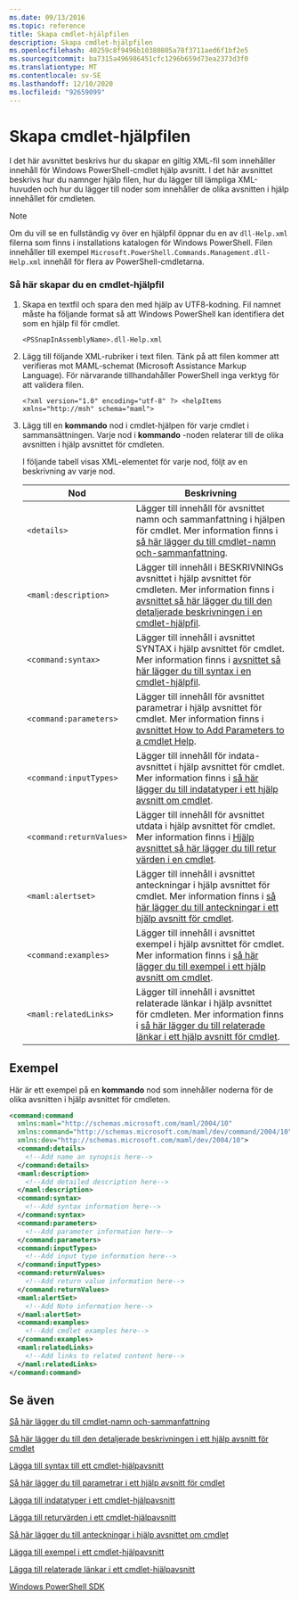 ```yaml
---
ms.date: 09/13/2016
ms.topic: reference
title: Skapa cmdlet-hjälpfilen
description: Skapa cmdlet-hjälpfilen
ms.openlocfilehash: 40259c8f9496b10380805a78f3711aed6f1bf2e5
ms.sourcegitcommit: ba7315a496986451cfc1296b659d73ea2373d3f0
ms.translationtype: MT
ms.contentlocale: sv-SE
ms.lasthandoff: 12/10/2020
ms.locfileid: "92659099"
---
```

# <a name="how-to-create-the-cmdlet-help-file"></a>Skapa cmdlet-hjälpfilen

I det här avsnittet beskrivs hur du skapar en giltig XML-fil som innehåller innehåll för Windows PowerShell-cmdlet hjälp avsnitt. I det här avsnittet beskrivs hur du namnger hjälp filen, hur du lägger till lämpliga XML-huvuden och hur du lägger till noder som innehåller de olika avsnitten i hjälp innehållet för cmdleten.

> [!NOTE]
> Om du vill se en fullständig vy över en hjälpfil öppnar du en av `dll-Help.xml` filerna som finns i installations katalogen för Windows PowerShell. Filen innehåller till exempel `Microsoft.PowerShell.Commands.Management.dll-Help.xml` innehåll för flera av PowerShell-cmdletarna.

### <a name="how-to-create-a-cmdlet-help-file"></a>Så här skapar du en cmdlet-hjälpfil

1. Skapa en textfil och spara den med hjälp av UTF8-kodning. Fil namnet måste ha följande format så att Windows PowerShell kan identifiera det som en hjälp fil för cmdlet.

   `<PSSnapInAssemblyName>.dll-Help.xml`

1. Lägg till följande XML-rubriker i text filen. Tänk på att filen kommer att verifieras mot MAML-schemat (Microsoft Assistance Markup Language). För närvarande tillhandahåller PowerShell inga verktyg för att validera filen.

   `<?xml version="1.0" encoding="utf-8" ?> <helpItems xmlns="http://msh" schema="maml">`

1. Lägg till en **kommando** nod i cmdlet-hjälpen för varje cmdlet i sammansättningen. Varje nod i **kommando** -noden relaterar till de olika avsnitten i hjälp avsnittet för cmdleten.

   I följande tabell visas XML-elementet för varje nod, följt av en beskrivning av varje nod.

   |           Nod           |                                                                                                     Beskrivning                                                                                                     |
   | ------------------------ | ------------------------------------------------------------------------------------------------------------------------------------------------------------------------------------------------------------------- |
   | `<details>`              | Lägger till innehåll för avsnittet namn och sammanfattning i hjälpen för cmdlet. Mer information finns i [så här lägger du till cmdlet-namn och-sammanfattning](./how-to-add-the-cmdlet-name-and-synopsis-to-a-cmdlet-help-topic.md). |
   | `<maml:description>`     | Lägger till innehåll i BESKRIVNINGs avsnittet i hjälp avsnittet för cmdleten. Mer information finns i [avsnittet så här lägger du till den detaljerade beskrivningen i en cmdlet-hjälpfil](./how-to-add-a-cmdlet-description.md).                    |
   | `<command:syntax>`       | Lägger till innehåll i avsnittet SYNTAX i hjälp avsnittet för cmdlet. Mer information finns i [avsnittet så här lägger du till syntax i en cmdlet-hjälpfil](./how-to-add-syntax-to-a-cmdlet-help-topic.md).                                  |
   | `<command:parameters>`   | Lägger till innehåll för avsnittet parametrar i hjälp avsnittet för cmdlet. Mer information finns i [avsnittet How to Add Parameters to a cmdlet Help](./how-to-add-parameter-information.md).                                  |
   | `<command:inputTypes>`   | Lägger till innehåll för indata-avsnittet i hjälp avsnittet för cmdlet. Mer information finns i [så här lägger du till indatatyper i ett hjälp avsnitt om cmdlet](./how-to-add-input-types-to-a-cmdlet-help-topic.md).                        |
   | `<command:returnValues>` | Lägger till innehåll för avsnittet utdata i hjälp avsnittet för cmdlet. Mer information finns i [Hjälp avsnittet så här lägger du till retur värden i en cmdlet](./how-to-add-return-values-to-a-cmdlet-help-topic.md).                   |
   | `<maml:alertset>`        | Lägger till innehåll i avsnittet anteckningar i hjälp avsnittet för cmdlet. Mer information finns i [så här lägger du till anteckningar i ett hjälp avsnitt för cmdlet](./how-to-add-notes-to-a-cmdlet-help-topic.md).                                      |
   | `<command:examples>`     | Lägger till innehåll i avsnittet exempel i hjälp avsnittet för cmdlet. Mer information finns i [så här lägger du till exempel i ett hjälp avsnitt om cmdlet](./how-to-add-examples-to-a-cmdlet-help-topic.md).                            |
   | `<maml:relatedLinks>`    | Lägger till innehåll i avsnittet relaterade länkar i hjälp avsnittet för cmdleten. Mer information finns i [så här lägger du till relaterade länkar i ett hjälp avsnitt för cmdlet](./how-to-add-related-links-to-a-cmdlet-help-topic.md).             |

## <a name="example"></a>Exempel

 Här är ett exempel på en **kommando** nod som innehåller noderna för de olika avsnitten i hjälp avsnittet för cmdleten.

```xml
<command:command
  xmlns:maml="http://schemas.microsoft.com/maml/2004/10"
  xmlns:command="http://schemas.microsoft.com/maml/dev/command/2004/10"
  xmlns:dev="http://schemas.microsoft.com/maml/dev/2004/10">
  <command:details>
    <!--Add name an synopsis here-->
  </command:details>
  <maml:description>
    <!--Add detailed description here-->
  </maml:description>
  <command:syntax>
    <!--Add syntax information here-->
  </command:syntax>
  <command:parameters>
    <!--Add parameter information here-->
  </command:parameters>
  <command:inputTypes>
    <!--Add input type information here-->
  </command:inputTypes>
  <command:returnValues>
    <!--Add return value information here-->
  </command:returnValues>
  <maml:alertSet>
    <!--Add Note information here-->
  </maml:alertSet>
  <command:examples>
    <!--Add cmdlet examples here-->
  </command:examples>
  <maml:relatedLinks>
    <!--Add links to related content here-->
  </maml:relatedLinks>
</command:command>
```

## <a name="see-also"></a>Se även

 [Så här lägger du till cmdlet-namn och-sammanfattning](./how-to-add-the-cmdlet-name-and-synopsis-to-a-cmdlet-help-topic.md)

 [Så här lägger du till den detaljerade beskrivningen i ett hjälp avsnitt för cmdlet](./how-to-add-a-cmdlet-description.md)

 [Lägga till syntax till ett cmdlet-hjälpavsnitt](./how-to-add-syntax-to-a-cmdlet-help-topic.md)

 [Så här lägger du till parametrar i ett hjälp avsnitt för cmdlet](./how-to-add-parameter-information.md)

 [Lägga till indatatyper i ett cmdlet-hjälpavsnitt](./how-to-add-input-types-to-a-cmdlet-help-topic.md)

 [Lägga till returvärden i ett cmdlet-hjälpavsnitt](./how-to-add-return-values-to-a-cmdlet-help-topic.md)

 [Så här lägger du till anteckningar i hjälp avsnittet om cmdlet](./how-to-add-notes-to-a-cmdlet-help-topic.md)

 [Lägga till exempel i ett cmdlet-hjälpavsnitt](./how-to-add-examples-to-a-cmdlet-help-topic.md)

 [Lägga till relaterade länkar i ett cmdlet-hjälpavsnitt](./how-to-add-related-links-to-a-cmdlet-help-topic.md)

 [Windows PowerShell SDK](../windows-powershell-reference.md)
